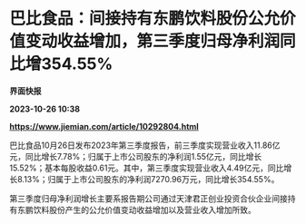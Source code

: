 # 巴比食品：间接持有东鹏饮料股份公允价值变动收益增加，第三季度归母净利润同比增354.55%
**界面快报**

**2023-10-26 10:38**

**https://www.jiemian.com/article/10292804.html**

巴比食品10月26日发布2023年第三季度报告，前三季度实现营业收入11.86亿元，同比增长7.78%；归属于上市公司股东的净利润1.55亿元，同比增长15.52%；基本每股收益0.61元。其中，第三季度实现营业收入4.49亿元，同比增长8.13%；归属于上市公司股东的净利润7270.96万元，同比增长354.55%。

第三季度归母净利润增长主要系报告期公司通过天津君正创业投资合伙企业间接持有东鹏饮料股份产生的公允价值变动收益增加以及营业收入增加所致。